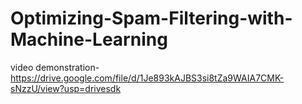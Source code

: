 # Optimizing-Spam-Filtering-with-Machine-Learning
video demonstration-https://drive.google.com/file/d/1Je893kAJBS3si8tZa9WAIA7CMK-sNzzU/view?usp=drivesdk
